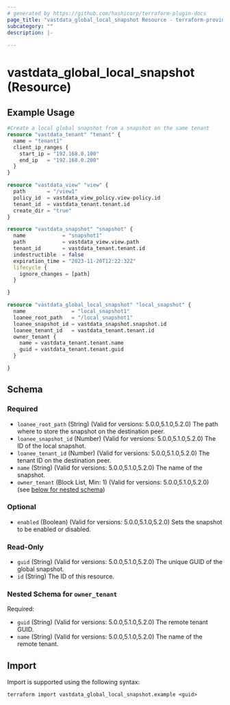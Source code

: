 ```yaml
---
# generated by https://github.com/hashicorp/terraform-plugin-docs
page_title: "vastdata_global_local_snapshot Resource - terraform-provider-vastdata"
subcategory: ""
description: |-
  
---
```


# vastdata_global_local_snapshot (Resource)



## Example Usage

```terraform
#Create a local global snapshot from a snapshot on the same tenant
resource "vastdata_tenant" "tenant" {
  name = "tenant1"
  client_ip_ranges {
    start_ip = "192.168.0.100"
    end_ip   = "192.168.0.200"
  }
}

resource "vastdata_view" "view" {
  path       = "/view1"
  policy_id  = vastdata_view_policy.view-policy.id
  tenant_id  = vastdata_tenant.tenant.id
  create_dir = "true"
}

resource "vastdata_snapshot" "snapshot" {
  name            = "snapshot1"
  path            = vastdata_view.view.path
  tenant_id       = vastdata_tenant.tenant.id
  indestructible  = false
  expiration_time = "2023-11-20T12:22:32Z"
  lifecycle {
    ignore_changes = [path]
  }

}

resource "vastdata_global_local_snapshot" "local_snapshot" {
  name               = "local_snapshot1"
  loanee_root_path   = "/local_snapshot1"
  loanee_snapshot_id = vastdata_snapshot.snapshot.id
  loanee_tenant_id   = vastdata_tenant.tenant.id
  owner_tenant {
    name = vastdata_tenant.tenant.name
    guid = vastdata_tenant.tenant.guid
  }

}
```

<!-- schema generated by tfplugindocs -->
## Schema

### Required

- `loanee_root_path` (String) (Valid for versions: 5.0.0,5.1.0,5.2.0) The path where to store the snapshot on the destination peer.
- `loanee_snapshot_id` (Number) (Valid for versions: 5.0.0,5.1.0,5.2.0) The ID of the local snapshot.
- `loanee_tenant_id` (Number) (Valid for versions: 5.0.0,5.1.0,5.2.0) The tenant ID on the destination peer.
- `name` (String) (Valid for versions: 5.0.0,5.1.0,5.2.0) The name of the snapshot.
- `owner_tenant` (Block List, Min: 1) (Valid for versions: 5.0.0,5.1.0,5.2.0) (see [below for nested schema](#nestedblock--owner_tenant))

### Optional

- `enabled` (Boolean) (Valid for versions: 5.0.0,5.1.0,5.2.0) Sets the snapshot to be enabled or disabled.

### Read-Only

- `guid` (String) (Valid for versions: 5.0.0,5.1.0,5.2.0) The unique GUID of the global snapshot.
- `id` (String) The ID of this resource.

<a id="nestedblock--owner_tenant"></a>
### Nested Schema for `owner_tenant`

Required:

- `guid` (String) (Valid for versions: 5.0.0,5.1.0,5.2.0) The remote tenant GUID.
- `name` (String) (Valid for versions: 5.0.0,5.1.0,5.2.0) The name of the remote tenant.

## Import

Import is supported using the following syntax:

```shell
terraform import vastdata_global_local_snapshot.example <guid>
```

